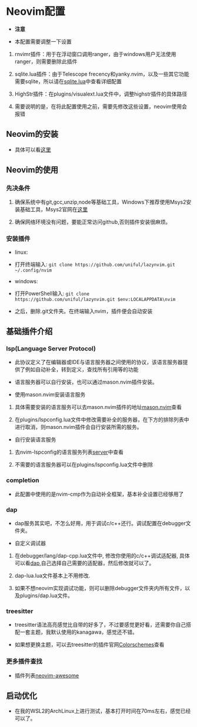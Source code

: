 # Neovim配置

- **注意**

- 本配置需要调整一下设置

1. rnvimr插件：用于在浮动窗口调用ranger，由于windows用户无法使用ranger，则需要删除此插件

2. sqlite.lua插件：由于Telescope frecency和yanky.nvim，以及一些其它功能需要sqlite，所以请在[sqlite.lua](https://github.com/kkharji/sqlite.lua)中查看详细配置

3. HighStr插件：在plugins/visualext.lua文件中，调整highstr插件的具体路径

4. 需要说明的是，在将此配置使用之前，需要先修改这些设置，neovim使用会报错

## Neovim的安装

- 具体可以看[这里](https://github.com/neovim/neovim/wiki/Installing-Neovim)

## Neovim的使用

### 先决条件

1. 确保系统中有git,gcc,unzip,node等基础工具，Windows下推荐使用Msys2安装基础工具，Msys2官网在[这里](https://www.msys2.org)

2. 确保网络环境没有问题，要能正常访问github,否则插件安装很麻烦。

### 安装插件

- linux:

- 打开终端输入: `git clone https://github.com/uniful/lazynvim.git ~/.config/nvim`

- windows:

- 打开PowerShell输入: `git clone https://github.com/uniful/lazynvim.git $env:LOCALAPPDATA\nvim`

- 之后，删除.git文件夹。在终端输入nvim，插件便会自动安装

## 基础插件介绍

### lsp(Language Server Protocol)

- 此协议定义了在编辑器或IDE与语言服务器之间使用的协议，该语言服务器提供了例如自动补全，转到定义，查找所有引用等的功能

- 语言服务器可以自行安装，也可以通过mason.nvim插件安装。

- 使用mason.nvim安装语言服务

1. 具体需要安装的语言服务可以去mason.nvim插件的地址[mason.nvim](https://github.com/williamboman/mason.nvim)查看

2. 在plugins/lspconfig.lua文件中修改需要补全的服务器，在下方的排除列表中进行取消，则mason.nvim插件会自行安装所需的服务。

- 自行安装语言服务

1. 去nvim-lspconfig的语言服务列表[server](https://github.com/neovim/nvim-lspconfig/blob/master/doc/server_configurations.md)中查看

2. 不需要的语言服务器可以在plugins/lspconfig.lua文件中删除

### completion

- 此配置中使用的是nvim-cmp作为自动补全框架，基本补全设置已经够用了

### dap

- dap服务其实吧，不怎么好用，用于调试c/c++还行。调试配置在debugger文件夹。

- 自定义调试器

1. 在debugger/lang/dap-cpp.lua文件中, 修改你使用的c/c++调试适配器, 具体可以看[dap](https://github.com/mfussenegger/nvim-dap/wiki/Debug-Adapter-installation),自己选择自己需要的适配器，然后修改就可以了。

2. dap-lua.lua文件基本上不用修改.

3. 如果不想neovim实现调试功能，则可以删除debugger文件夹内所有文件，以及plugins/dap.lua文件。

### treesitter

- treesitter语法高亮感觉比自带的好多了，不过要感觉更好看，还需要你自己搭配一套主题，我默认使用的kanagawa，感觉还不错。

- 如果想更换主题，可以去treesitter的插件官网[Colorschemes](https://github.com/nvim-treesitter/nvim-treesitter/wiki/Colorschemes)查看

### 更多插件查找

- 插件列表[neovim-awesome](https://github.com/rockerBOO/awesome-neovim)

## 启动优化

- 在我的WSL2的ArchLinux上进行测试，基本打开时间在70ms左右，感觉已经可以了。
